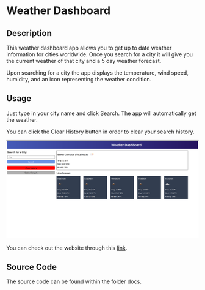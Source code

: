 # Weather Dashboard

## Description
This weather dashboard app allows you to get up to date weather information for cities worldwide. Once you search for a city it will give you the current weather of that city and a 5 day weather forecast.

Upon searching for a city the app displays the temperature, wind speed, humidity, and an icon representing the weather condition.

## Usage
Just type in your city name and click Search. The app will automatically get the weather.

You can click the Clear History button in order to clear your search history.

![Screenshot](./docs/assets/screenshot1.png)

You can check out the website through this [link](https://ryansheehy0.github.io/Weather_Dashboard/).

## Source Code
The source code can be found within the folder docs.
